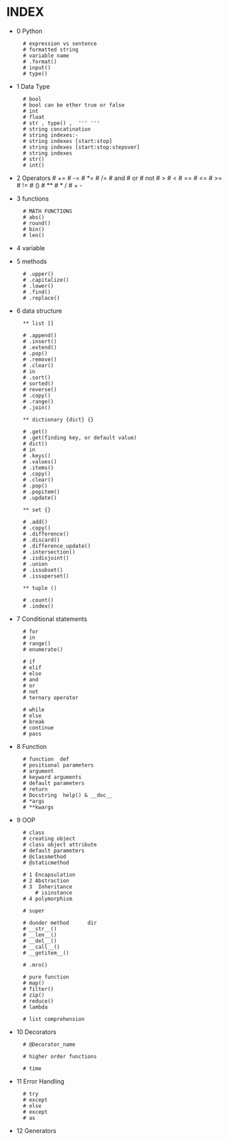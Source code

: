 # INDEX

* 0 Python 
        
        # expression vs sentence
        # formatted string
        # variable name
        # .format()
        # input()
        # type()

* 1 Data Type

        # bool      
        # bool can be ether true or false 
        # int
        # float
        # str , type() ,  ''' '''
        # string concatination
        # string indexes:-
        # string indexes [start:stop]
        # string indexes [start:stop:stepover]
        # string indexes 
        # str()
        # int()

* 2 Operators
        # +=
        # -=
        # *=
        # /=
        # and 
        # or
        # not
        # >
        # <
        # ==
        # <=
        # >=
        # !=
        #   ()
        #   **
        #   * /
        #   + - 

* 3 functions

        # MATH FUNCTIONS
        # abs()
        # round()
        # bin()
        # len()

* 4 variable

* 5 methods

        # .upper()
        # .capitalize()
        # .lower()
        # .find()
        # .replace()

* 6 data structure

        ** list []

        # .append()
        # .insert()
        # .extend()
        # .pop()
        # .remove()
        # .clear()
        # in
        # .sort()
        # sorted()
        # reverse()
        # .copy()
        # .range()
        # .join()

        ** dictionary {dict} {}
        
        # .get()
        # .get(finding key, or default value)
        # dict()
        # in
        # .keys()
        # .values()
        # .items()
        # .copy()
        # .clear()
        # .pop()
        # .popitem()
        # .update()

        ** set {}

        # .add()
        # .copy()
        # .difference()
        # .discard()
        # .difference_update()
        # .intersection()
        # .isdisjoint()
        # .union
        # .issubset()
        # .issuperset()

        ** tuple ()

        # .count()
        # .index()

* 7 Conditional statements

        # for
        # in
        # range()
        # enumerate()

        # if
        # elif
        # else
        # and 
        # or
        # not
        # ternary operator 

        # while 
        # else
        # break
        # continue
        # pass

* 8 Function

        # function  def
        # positional parameters
        # argument
        # keyword arguments
        # default parameters
        # return
        # Docstring  help() & __doc__
        # *args
        # **kwargs

* 9 OOP

        # class
        # creating object
        # class object attribute
        # default parameters
        # @classmethod
        # @staticmethod

        # 1 Encapsulation
        # 2 Abstraction
        # 3  Inheritance
            # isinstance
        # 4 polymorphism

        # super

        # dunder method      dir
        # __str__()
        # __len__()
        # __del__()
        # __call__()
        # __getitem__()

        # .mro()

        # pure function 
        # map()
        # filter()
        # zip()
        # reduce()
        # lambda

        # list comprehension

* 10 Decorators

        # @Decorator_name

        # higher order functions

        # time

* 11 Error Handling

        # try
        # except
        # else
        # except 
        # as

* 12 Generators

        